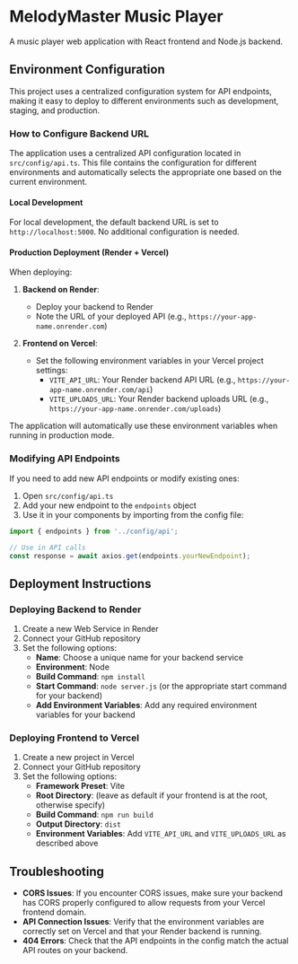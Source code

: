 # MelodyMaster Music Player

A music player web application with React frontend and Node.js backend.

## Environment Configuration

This project uses a centralized configuration system for API endpoints, making it easy to deploy to different environments such as development, staging, and production.

### How to Configure Backend URL

The application uses a centralized API configuration located in `src/config/api.ts`. This file contains the configuration for different environments and automatically selects the appropriate one based on the current environment.

#### Local Development

For local development, the default backend URL is set to `http://localhost:5000`. No additional configuration is needed.

#### Production Deployment (Render + Vercel)

When deploying:

1. **Backend on Render**:
   - Deploy your backend to Render
   - Note the URL of your deployed API (e.g., `https://your-app-name.onrender.com`)

2. **Frontend on Vercel**:
   - Set the following environment variables in your Vercel project settings:
     - `VITE_API_URL`: Your Render backend API URL (e.g., `https://your-app-name.onrender.com/api`)
     - `VITE_UPLOADS_URL`: Your Render backend uploads URL (e.g., `https://your-app-name.onrender.com/uploads`)

The application will automatically use these environment variables when running in production mode.

### Modifying API Endpoints

If you need to add new API endpoints or modify existing ones:

1. Open `src/config/api.ts`
2. Add your new endpoint to the `endpoints` object
3. Use it in your components by importing from the config file:

```typescript
import { endpoints } from '../config/api';

// Use in API calls
const response = await axios.get(endpoints.yourNewEndpoint);
```

## Deployment Instructions

### Deploying Backend to Render

1. Create a new Web Service in Render
2. Connect your GitHub repository
3. Set the following options:
   - **Name**: Choose a unique name for your backend service
   - **Environment**: Node
   - **Build Command**: `npm install`
   - **Start Command**: `node server.js` (or the appropriate start command for your backend)
   - **Add Environment Variables**: Add any required environment variables for your backend

### Deploying Frontend to Vercel

1. Create a new project in Vercel
2. Connect your GitHub repository
3. Set the following options:
   - **Framework Preset**: Vite
   - **Root Directory**: (leave as default if your frontend is at the root, otherwise specify)
   - **Build Command**: `npm run build`
   - **Output Directory**: `dist`
   - **Environment Variables**: Add `VITE_API_URL` and `VITE_UPLOADS_URL` as described above

## Troubleshooting

- **CORS Issues**: If you encounter CORS issues, make sure your backend has CORS properly configured to allow requests from your Vercel frontend domain.
- **API Connection Issues**: Verify that the environment variables are correctly set on Vercel and that your Render backend is running.
- **404 Errors**: Check that the API endpoints in the config match the actual API routes on your backend.